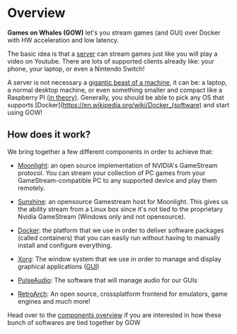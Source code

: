 # Overview

**Games on Whales (GOW)** let's you stream games (and GUI) over Docker with HW acceleration and low latency.

The basic idea is that a [server](https://en.wikipedia.org/wiki/Server_(computing)) can stream games just like you will play a video on Youtube. There are lots of supported clients already like: your phone, your laptop, or even a Nintendo Switch! 

A server is not necessary a [gigantic beast of a machine](https://upload.wikimedia.org/wikipedia/commons/6/69/Wikimedia_Foundation_Servers-8055_35.jpg), it can be: a laptop, a normal desktop machine, or even something smaller and compact like a Raspberry PI ([in theory](https://github.com/games-on-whales/gow/issues/20)). Generally, you should be able to pick any OS that supports [Docker](https://en.wikipedia.org/wiki/Docker_(software) and start using GOW!

## How does it work?

We bring together a few different components in order to achieve that:

 - [Moonlight](https://moonlight-stream.org/): an open source implementation of NVIDIA's GameStream protocol. You can stream your collection of PC games from your GameStream-compatible PC to any supported device and play them remotely.

 - [Sunshine](https://github.com/loki-47-6F-64/sunshine): an opensource Gamestream host for Moonlight. This gives us the ability stream from a Linux box since it's not tied to the proprietary Nvidia GameStream (Windows only and not opensource).

 - [Docker](https://en.wikipedia.org/wiki/Docker_(software)): the platform that we use in order to deliver software packages (called containers) that you can easily run without having to manually install and configure everything.

 - [Xorg](https://en.wikipedia.org/wiki/X.Org_Server): The window system that we use in order to manage and display graphical applications ([GUI](https://en.wikipedia.org/wiki/Graphical_user_interface))

 - [PulseAudio](https://en.wikipedia.org/wiki/PulseAudio): The software that will manage audio for our GUIs

 - [RetroArch](https://en.wikipedia.org/wiki/RetroArch): An open source, crossplatform frontend for emulators, game engines and much more!

 Head over to the [components overview](components-overview.md) if you are interested in how these bunch of softwares are tied together by GOW

